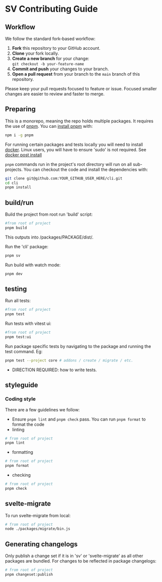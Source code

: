 # SV Contributing Guide

## Workflow

We follow the standard fork-based workflow:

1. **Fork** this repository to your GitHub account.
2. **Clone** your fork locally.
3. **Create a new branch** for your change:  
   `git checkout -b your-feature-name`
4. **Commit and push** your changes to your branch.
5. **Open a pull request** from your branch to the `main` branch of this repository.

Please keep your pull requests focused to feature or issue. Focused smaller changes are easier to review and faster to merge.

## Preparing
This is a monorepo, meaning the repo holds multiple packages. It requires the use of [pnpm](https://pnpm.io/). You can [install pnpm](https://pnpm.io/installation) with:

```bash
npm i -g pnpm
```

For running certain packages and tests locally you will need to install [docker](https://docs.docker.com/get-started/get-docker).
Linux users, you will have to ensure 'sudo' is not required. See [docker post install](https://docs.docker.com/engine/install/linux-postinstall/)

`pnpm` commands run in the project's root directory will run on all sub-projects. You can checkout the code and install the dependencies with:

```bash
git clone git@github.com:YOUR_GITHUB_USER_HERE/cli.git
cd cli
pnpm install
```

## build/run
Build the project from root run 'build' script:

```bash
#from root of project
pnpm build
```
This outputs into /packages/PACKAGE/dist/.

Run the 'cli' package:
```bash
pnpm sv
```

Run build with watch mode:
```bash
pnpm dev
```

## testing
Run all tests:
```bash
#from root of project
pnpm test
```


Run tests with vitest ui:
```bash
#from root of project
pnpm test:ui
```


Run package specific tests by navigating to the package and running the test command. Eg:
```bash
pnpm test --project core # addons / create / migrate / etc.
```

- DIRECTION REQUIRED: how to write tests. 

## styleguide

### Coding style

There are a few guidelines we follow:

- Ensure `pnpm lint` and `pnpm check` pass. You can run `pnpm format` to format the code
- linting
```bash
# from root of project
pnpm lint
```
- formatting
```bash
# from root of project
pnpm format
```
- checking
```bash
# from root of project
pnpm check
```

## svelte-migrate
To run svelte-migrate from local:
```bash
# from root of project
node ./packages/migrate/bin.js 
```

## Generating changelogs
Only publish a change set if it is in 'sv' or 'svelte-migrate' as all other packages are bundled. 
For changes to be reflected in package changelogs:
```bash
# from root of project
pnpm changeset:publish
```
